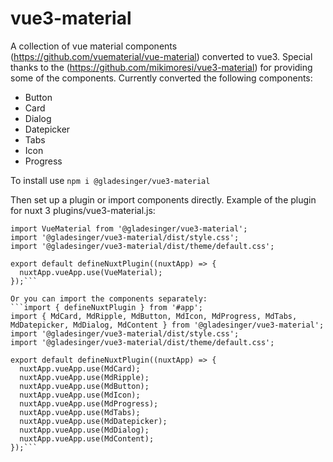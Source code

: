 # vue3-material
A collection of vue material components (https://github.com/vuematerial/vue-material) converted to vue3. Special thanks to the (https://github.com/mikimoresi/vue3-material) for providing some of the components.
Currently converted the following components:
- Button
- Card
- Dialog
- Datepicker
- Tabs
- Icon
- Progress

To install use 
```npm i @gladesinger/vue3-material```

Then set up a plugin or import components directly. Example of the plugin for nuxt 3 plugins/vue3-material.js:
```import { defineNuxtPlugin } from '#app';
import VueMaterial from '@gladesinger/vue3-material';
import '@gladesinger/vue3-material/dist/style.css';
import '@gladesinger/vue3-material/dist/theme/default.css';

export default defineNuxtPlugin((nuxtApp) => {
  nuxtApp.vueApp.use(VueMaterial);
});```

Or you can import the components separately:
```import { defineNuxtPlugin } from '#app';
import { MdCard, MdRipple, MdButton, MdIcon, MdProgress, MdTabs, MdDatepicker, MdDialog, MdContent } from '@gladesinger/vue3-material';
import '@gladesinger/vue3-material/dist/style.css';
import '@gladesinger/vue3-material/dist/theme/default.css';

export default defineNuxtPlugin((nuxtApp) => {
  nuxtApp.vueApp.use(MdCard);
  nuxtApp.vueApp.use(MdRipple);
  nuxtApp.vueApp.use(MdButton);
  nuxtApp.vueApp.use(MdIcon);
  nuxtApp.vueApp.use(MdProgress);
  nuxtApp.vueApp.use(MdTabs);
  nuxtApp.vueApp.use(MdDatepicker);
  nuxtApp.vueApp.use(MdDialog);
  nuxtApp.vueApp.use(MdContent);
});```